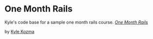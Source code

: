 # One Month Rails

Kyle's code base for a sample one month rails course. [*One Month Rails*](http://onemonthrails.com)

by [Kyle Kozma](http://facebook.com)


